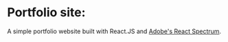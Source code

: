 # Portfolio site:

A simple portfolio website built with React.JS and [Adobe's React Spectrum](https://github.com/adobe/react-spectrum).
